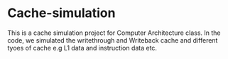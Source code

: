 # Cache-simulation
This is a cache simulation project for Computer Architecture class. In the code, we simulated the writethrough and Writeback cache  and different tyoes of cache e.g L1 data and instruction data etc.
